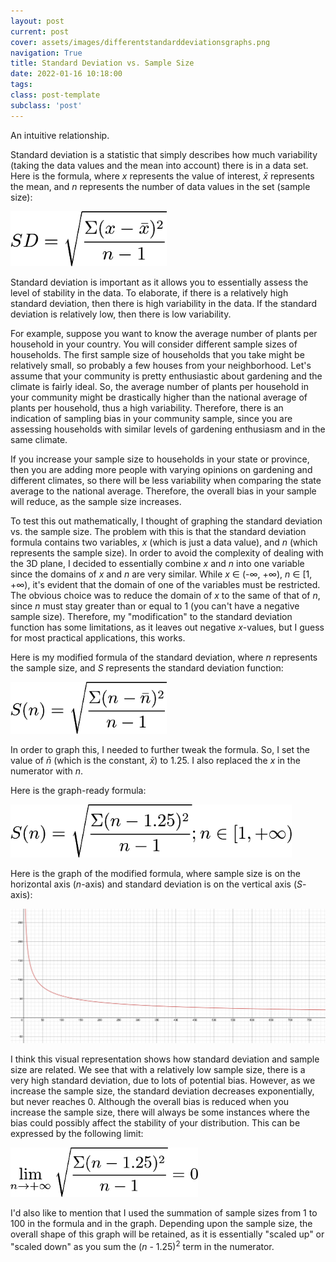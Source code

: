 ```yaml
---
layout: post
current: post
cover: assets/images/differentstandarddeviationsgraphs.png
navigation: True
title: Standard Deviation vs. Sample Size
date: 2022-01-16 10:18:00
tags:
class: post-template
subclass: 'post'
---
```


An intuitive relationship. 

Standard deviation is a statistic that simply describes how much variability (taking the data values and the mean into account) there is in a data set. Here is the formula, where <i>x</i> represents the value of interest, <i>x̄</i> represents the mean, and <i>n</i> represents the number of data values in the set (sample size): 

<img src="assets/images/standarddeviationformula.png" width=250 alt="formula"/>

Standard deviation is important as it allows you to essentially assess the level of stability in the data. To elaborate, if there is a relatively high standard deviation, then there is high variability in the data. If the standard deviation is relatively low, then there is low variability. 

For example, suppose you want to know the average number of plants per household in your country. You will consider different sample sizes of households. The first sample size of households that you take might be relatively small, so probably a few houses from your neighborhood. Let's assume that your community is pretty enthusiastic about gardening and the climate is fairly ideal. So, the average number of plants per household in your community might be drastically higher than the national average of plants per household, thus a high variability. Therefore, there is an indication of sampling bias in your community sample, since you are assessing households with similar levels of gardening enthusiasm and in the same climate. 

If you increase your sample size to households in your state or province, then you are adding more people with varying opinions on gardening and different climates, so there will be less variability when comparing the state average to the national average. Therefore, the overall bias in your sample will reduce, as the sample size increases. 

To test this out mathematically, I thought of graphing the standard deviation vs. the sample size. The problem with this is that the standard deviation formula contains two variables, <i>x</i> (which is just a data value), and <i>n</i> (which represents the sample size). In order to avoid the complexity of dealing with the 3D plane, I decided to essentially combine <i>x</i> and <i>n</i> into one variable since the domains of <i>x</i> and <i>n</i> are very similar. While <i>x</i> ∈ (-∞, +∞), <i>n</i> ∈ [1, +∞), it's evident that the domain of one of the variables must be restricted. The obvious choice was to reduce the domain of <i>x</i> to the same of that of <i>n</i>, since <i>n</i> must stay greater than or equal to 1 (you can't have a negative sample size). Therefore, my "modification" to the standard deviation function has some limitations, as it leaves out negative <i>x</i>-values, but I guess for most practical applications, this works. 

Here is my modified formula of the standard deviation, where <i>n</i> represents the sample size, and <i>S</i> represents the standard deviation function: 

<img src="assets/images/mymodstandevfunction.png" width=250 alt="formula"/>

In order to graph this, I needed to further tweak the formula. So, I set the value of <i>n̄</i> (which is the constant, <i>x̄</i>) to 1.25. I also replaced the <i>x</i> in the numerator with <i>n</i>. 

Here is the graph-ready formula: 

<img src="assets/images/modifiedstandevfunctionformula.png" width=450 alt="formula"/>

Here is the graph of the modified formula, where sample size is on the horizontal axis (<i>n</i>-axis) and standard deviation is on the vertical axis (<i>S</i>-axis): 

<img src="assets/images/standevvssamplesizegraph.png" width=850 alt="formula"/>

I think this visual representation shows how standard deviation and sample size are related. We see that with a relatively low sample size, there is a very high standard deviation, due to lots of potential bias. However, as we increase the sample size, the standard deviation decreases exponentially, but never reaches 0. Although the overall bias is reduced when you increase the sample size, there will always be some instances where the bias could possibly affect the stability of your distribution. This can be expressed by the following limit: 

<img src="assets/images/standevvssamplesizelimit.png" width=300 alt="formula"/>

I'd also like to mention that I used the summation of sample sizes from 1 to 100 in the formula and in the graph. Depending upon the sample size, the overall shape of this graph will be retained, as it is essentially "scaled up" or "scaled down" as you sum the (<i>n</i> - 1.25)<sup>2</sup> term in the numerator. 